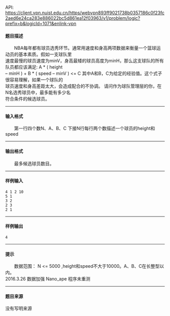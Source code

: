 API: https://client.vpn.nuist.edu.cn/https/webvpn893ff9021738b0357186c0f23fc2aed6e24ca283e886022bc5d861ea12f03963/v1/problem/logic?prefix=b&logicId=1071&enlink-vpn

#### 题目描述

　　NBA每年都有球员选秀环节。通常用速度和身高两项数据来衡量一个篮球运动员的基本素质。假如一支球队里  
速度最慢的球员速度为minV，身高最矮的球员高度为minH，那么这支球队的所有队员都应该满足: A \* ( height  
– minH ) + B \* ( speed – minV ) <= C 其中A和B，C为给定的经验值。这个式子很容易理解，如果一个球队的  
球员速度和身高差距太大，会造成配合的不协调。 请问作为球队管理层的你，在N名选秀球员中，最多能有多少名  
符合条件的候选球员。

---

#### 输入格式

　　第一行四个数N、A、B、C 下接N行每行两个数描述一个球员的height和speed

---

#### 输出格式

　　最多候选球员数目。

---

#### 样例输入
```
4 1 2 10
5 1
3 2
2 3
2 1
```

---

#### 样例输出
```
4
```

---

#### 提示

　　数据范围： N <= 5000 ,height和speed不大于10000。A、B、C在长整型以内。  
2016.3.26 数据加强 Nano\_ape 程序未重测

---

#### 题目来源

没有写明来源